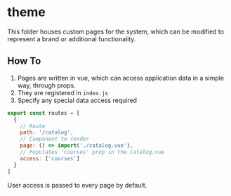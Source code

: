 # theme
This folder houses custom pages for the system, which can be modified to represent a brand or additional functionality.

## How To
1. Pages are written in vue, which can access application data in a simple way, through props.
2. They are registered in `index.js`
3. Specify any special data access required

```javascript
export const routes = [
  {
    // Route
    path: '/catalog',
    // Component to render
    page: () => import('./catalog.vue'),
    // Populates 'courses' prop in the catalog.vue
    access: ['courses']
  }
]
```

User access is passed to every page by default.
